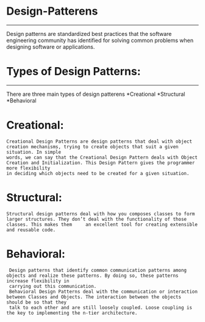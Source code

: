 # Design-Patterens
----------------------------------
Design patterns are standardized best practices that the software engineering community has identified for solving common problems when designing software or applications.

# Types of Design Patterns:
----------------------------------
There are three main types of design patterens
*Creational
*Structural
*Behavioral
  # Creational:
    Creational Design Patterns are design patterns that deal with object creation mechanisms, trying to create objects that suit a given situation. In simple 
    words, we can say that the Creational Design Pattern deals with Object Creation and Initialization. This Design Pattern gives the programmer more flexibility 
    in deciding which objects need to be created for a given situation.
  # Structural:
    Structural design patterns deal with how you composes classes to form larger structures. They don’t deal with the functionality of those classes. This makes them     an excellent tool for creating extensible and reusable code.
  # Behavioral:
     Design patterns that identify common communication patterns among objects and realize these patterns. By doing so, these patterns increase flexibility in     
     carrying out this communication.
     Behavioral Design Patterns deal with the communication or interaction between Classes and Objects. The interaction between the objects should be so that they 
     talk to each other and are still loosely coupled. Loose coupling is the key to implementing the n-tier architecture.

 
